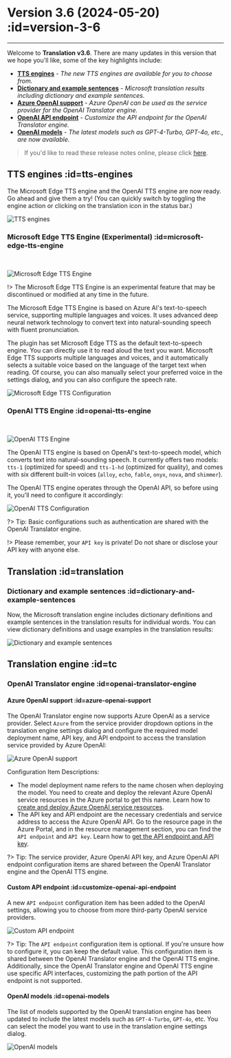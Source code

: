 # Version 3.6 (2024-05-20) :id=version-3-6

---

Welcome to **Translation v3.6**. There are many updates in this version that we hope you'll like,
some of the key highlights include:

- [**TTS engines**](#tts-engines) - _The new TTS engines are available for you to choose from._
- [**Dictionary and example sentences**](#dictionary-and-example-sentences) - _Microsoft translation results including dictionary and example sentences._
- [**Azure OpenAI support**](#azure-openai-support) - _Azure OpenAI can be used as the service provider for the OpenAI Translator engine._
- [**OpenAI API endpoint**](#customize-openai-api-endpoint) - _Customize the API endpoint for the OpenAI Translator engine._
- [**OpenAI models**](#openai-models) - _The latest models such as GPT-4-Turbo, GPT-4o, etc., are now available._

> If you'd like to read these release notes online, please click [here](#/ko/updates ':ignore :target=_blank').

<div class="sponsor-container"></div>

## TTS engines :id=tts-engines

The Microsoft Edge TTS engine and the OpenAI TTS engine are now ready. Go ahead and give them a try!
(You can quickly switch by toggling the engine action or clicking on the translation icon in the status bar.)

![TTS engines](/en/updates/img/v3_6/tts_engines.png)

### Microsoft Edge TTS Engine (Experimental) :id=microsoft-edge-tts-engine

<br/>

![Microsoft Edge TTS Engine](/en/updates/img/v3_6/microsoft_edge_tts_logo.svg ':size=x60')

!> The Microsoft Edge TTS Engine is an experimental feature that may be discontinued or
modified at any time in the future.

The Microsoft Edge TTS Engine is based on Azure AI's text-to-speech service, supporting multiple languages and voices.
It uses advanced deep neural network technology to convert text into natural-sounding speech with fluent pronunciation.

The plugin has set Microsoft Edge TTS as the default text-to-speech engine.
You can directly use it to read aloud the text you want. Microsoft Edge TTS supports multiple languages and voices,
and it automatically selects a suitable voice based on the language of the target text when reading.
Of course, you can also manually select your preferred voice in the settings dialog,
and you can also configure the speech rate.

![Microsoft Edge TTS Configuration](/en/updates/img/v3_6/microsoft_edge_tts.png)

### OpenAI TTS Engine :id=openai-tts-engine

<br/>

![OpenAI TTS Engine](/img/openai_logo.svg ':size=x60')

The OpenAI TTS engine is based on OpenAI's text-to-speech model, which converts text into natural-sounding speech.
It currently offers two models: `tts-1` (optimized for speed) and `tts-1-hd` (optimized for quality),
and comes with six different built-in voices (`alloy`, `echo`, `fable`, `onyx`, `nova`, and `shimmer`).

The OpenAI TTS engine operates through the OpenAI API, so before using it, you'll need to configure it accordingly:

![OpenAI TTS Configuration](/en/updates/img/v3_6/openai_tts.png)

?> Tip: Basic configurations such as authentication are shared with the OpenAI Translator engine.

!> Please remember, your `API key` is private! Do not share or disclose your API key with anyone else.

## Translation :id=translation

### Dictionary and example sentences :id=dictionary-and-example-sentences

Now, the Microsoft translation engine includes dictionary definitions
and example sentences in the translation results for individual words.
You can view dictionary definitions and usage examples in the translation results:

![Dictionary and example sentences](/en/updates/img/v3_6/microsoft_translatoin.png)

## Translation engine :id=tc

### OpenAI Translator engine :id=openai-translator-engine

#### Azure OpenAI support :id=azure-openai-support

The OpenAI Translator engine now supports Azure OpenAI as a service provider.
Select `Azure` from the service provider dropdown options in the translation engine settings dialog
and configure the required model deployment name, API key,
and API endpoint to access the translation service provided by Azure OpenAI:

![Azure OpenAI support](/en/updates/img/v3_6/azure_openai.png)

Configuration Item Descriptions:

- The model deployment name refers to the name chosen when deploying the model.
You need to create and deploy the relevant Azure OpenAI service resources in the Azure portal to get this name.
Learn how to [create and deploy Azure OpenAI service resources](https://learn.microsoft.com/en-us/azure/ai-services/openai/how-to/create-resource?pivots=web-portal).
- The API key and API endpoint are the necessary credentials and service address to access the Azure OpenAI API.
Go to the resource page in the Azure Portal, and in the resource management section,
you can find the `API endpoint` and `API key`.
Learn how to [get the API endpoint and API key](https://learn.microsoft.com/en-us/azure/ai-services/openai/chatgpt-quickstart?pivots=rest-api).

?> Tip: The service provider, Azure OpenAI API key, and Azure OpenAI API endpoint configuration items are shared
between the OpenAI Translator engine and the OpenAI TTS engine.

#### Custom API endpoint :id=customize-openai-api-endpoint

A new `API endpoint` configuration item has been added to the OpenAI settings,
allowing you to choose from more third-party OpenAI service providers.

![Custom API endpoint](/en/updates/img/v3_6/openai_endpoint.png)

?> Tip: The `API endpoint` configuration item is optional. If you're unsure how to configure it, you can keep
the default value. This configuration item is shared between the OpenAI Translator engine and the OpenAI TTS engine.
Additionally, since the OpenAI Translator engine and OpenAI TTS engine use specific API interfaces,
customizing the path portion of the API endpoint is not supported.

#### OpenAI models :id=openai-models

The list of models supported by the OpenAI translation engine has been updated to include the latest models such as
`GPT-4-Turbo`, `GPT-4o`, etc. You can select the model you want to use in the translation engine settings dialog.

![OpenAI models](/en/updates/img/v3_6/openai_models.png)